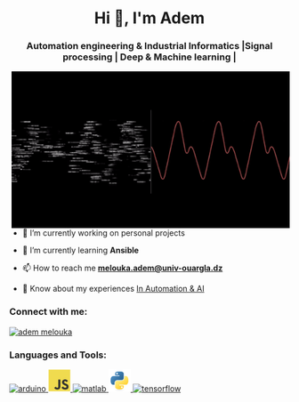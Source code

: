 <h1 align="center">Hi 👋, I'm Adem</h1>
<h3 align="center">Automation engineering & Industrial Informatics |Signal processing | Deep & Machine learning |</h3>
<img align="right" alt="GIF" src="https://github.com/Danuchocoa/Danuchocoa/blob/main/signal-gif-1.gif?raw=true" width="500"/>

- 🔭 I’m currently working on personal projects

- 🌱 I’m currently learning **Ansible**

- 📫 How to reach me **melouka.adem@univ-ouargla.dz**

- 📄 Know about my experiences [In Automation & AI ](https://drive.google.com/file/d/1lVff7gegX7KWmXKy1mAr_aVlt75v1KTq/view?usp=drive_link)

<h3 align="left">Connect with me:</h3>
<p align="left">
<a href="https://linkedin.com/in/adem melouka" target="blank"><img align="center" src="https://raw.githubusercontent.com/rahuldkjain/github-profile-readme-generator/master/src/images/icons/Social/linked-in-alt.svg" alt="adem melouka" height="30" width="40" /></a>
</p>

<h3 align="left">Languages and Tools:</h3>
<p align="left"> <a href="https://www.arduino.cc/" target="_blank" rel="noreferrer"> <img src="https://cdn.worldvectorlogo.com/logos/arduino-1.svg" alt="arduino" width="40" height="40"/> </a> <a href="https://developer.mozilla.org/en-US/docs/Web/JavaScript" target="_blank" rel="noreferrer"> <img src="https://raw.githubusercontent.com/devicons/devicon/master/icons/javascript/javascript-original.svg" alt="javascript" width="40" height="40"/> </a> <a href="https://www.mathworks.com/" target="_blank" rel="noreferrer"> <img src="https://upload.wikimedia.org/wikipedia/commons/2/21/Matlab_Logo.png" alt="matlab" width="40" height="40"/> </a> <a href="https://www.python.org" target="_blank" rel="noreferrer"> <img src="https://raw.githubusercontent.com/devicons/devicon/master/icons/python/python-original.svg" alt="python" width="40" height="40"/> </a> <a href="https://www.tensorflow.org" target="_blank" rel="noreferrer"> <img src="https://www.vectorlogo.zone/logos/tensorflow/tensorflow-icon.svg" alt="tensorflow" width="40" height="40"/> </a> </p>
